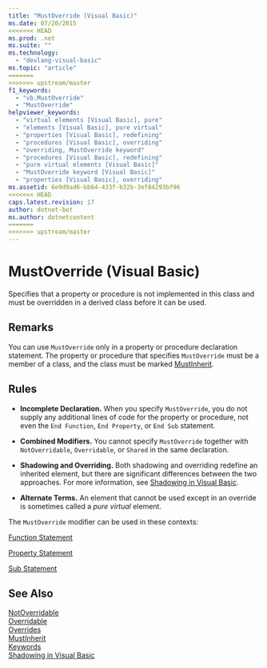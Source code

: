 ```yaml
---
title: "MustOverride (Visual Basic)"
ms.date: 07/20/2015
<<<<<<< HEAD
ms.prod: .net
ms.suite: ""
ms.technology: 
  - "devlang-visual-basic"
ms.topic: "article"
=======
>>>>>>> upstream/master
f1_keywords: 
  - "vb.MustOverride"
  - "MustOverride"
helpviewer_keywords: 
  - "virtual elements [Visual Basic], pure"
  - "elements [Visual Basic], pure virtual"
  - "properties [Visual Basic], redefining"
  - "procedures [Visual Basic], overriding"
  - "overriding, MustOverride keyword"
  - "procedures [Visual Basic], redefining"
  - "pure virtual elements [Visual Basic]"
  - "MustOverride keyword [Visual Basic]"
  - "properties [Visual Basic], overriding"
ms.assetid: 6e9d9ad6-bb64-433f-b32b-3ef84293bf96
<<<<<<< HEAD
caps.latest.revision: 17
author: dotnet-bot
ms.author: dotnetcontent
=======
>>>>>>> upstream/master
---
```

# MustOverride (Visual Basic)
Specifies that a property or procedure is not implemented in this class and must be overridden in a derived class before it can be used.  
  
## Remarks  
 You can use `MustOverride` only in a property or procedure declaration statement. The property or procedure that specifies `MustOverride` must be a member of a class, and the class must be marked [MustInherit](../../../visual-basic/language-reference/modifiers/mustinherit.md).  
  
## Rules  
  
-   **Incomplete Declaration.** When you specify `MustOverride`, you do not supply any additional lines of code for the property or procedure, not even the `End Function`, `End Property`, or `End Sub` statement.  
  
-   **Combined Modifiers.** You cannot specify `MustOverride` together with `NotOverridable`, `Overridable`, or `Shared` in the same declaration.  
  
-   **Shadowing and Overriding.** Both shadowing and overriding redefine an inherited element, but there are significant differences between the two approaches. For more information, see [Shadowing in Visual Basic](../../../visual-basic/programming-guide/language-features/declared-elements/shadowing.md).  
  
-   **Alternate Terms.** An element that cannot be used except in an override is sometimes called a *pure virtual* element.  
  
 The `MustOverride` modifier can be used in these contexts:  
  
 [Function Statement](../../../visual-basic/language-reference/statements/function-statement.md)  
  
 [Property Statement](../../../visual-basic/language-reference/statements/property-statement.md)  
  
 [Sub Statement](../../../visual-basic/language-reference/statements/sub-statement.md)  
  
## See Also  
 [NotOverridable](../../../visual-basic/language-reference/modifiers/notoverridable.md)  
 [Overridable](../../../visual-basic/language-reference/modifiers/overridable.md)  
 [Overrides](../../../visual-basic/language-reference/modifiers/overrides.md)  
 [MustInherit](../../../visual-basic/language-reference/modifiers/mustinherit.md)  
 [Keywords](../../../visual-basic/language-reference/keywords/index.md)  
 [Shadowing in Visual Basic](../../../visual-basic/programming-guide/language-features/declared-elements/shadowing.md)

